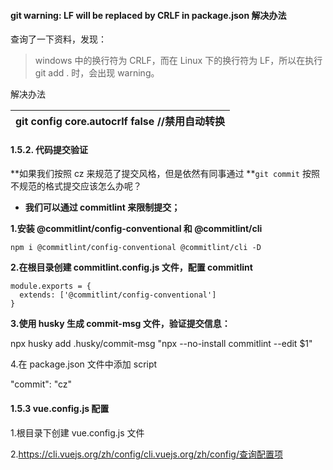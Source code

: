 #### git warning: LF will be replaced by CRLF in package.json 解决办法

查询了一下资料，发现：

> windows 中的换行符为 CRLF，而在 Linux 下的换行符为 LF，所以在执行 git add . 时，会出现 warning。

解决办法

| git config core.autocrlf false //禁用自动转换 |
| --------------------------------------------- |

#### 1.5.2. 代码提交验证

**如果我们按照 cz 来规范了提交风格，但是依然有同事通过 **`git commit` 按照不规范的格式提交应该怎么办呢？

- **我们可以通过 commitlint 来限制提交；**

**1.安装 @commitlint/config-conventional 和 @commitlint/cli**

```
npm i @commitlint/config-conventional @commitlint/cli -D
```

**2.在根目录创建 commitlint.config.js 文件，配置 commitlint**

```
module.exports = {
  extends: ['@commitlint/config-conventional']
}
```

**3.使用 husky 生成 commit-msg 文件，验证提交信息：**

npx husky add .husky/commit-msg "npx --no-install commitlint --edit $1"

4.在 package.json 文件中添加 script

"commit": "cz"

#### 1.5.3 vue.config.js 配置

1.根目录下创建 vue.config.js 文件

2.https://cli.vuejs.org/zh/config/cli.vuejs.org/zh/config/查询配置项
